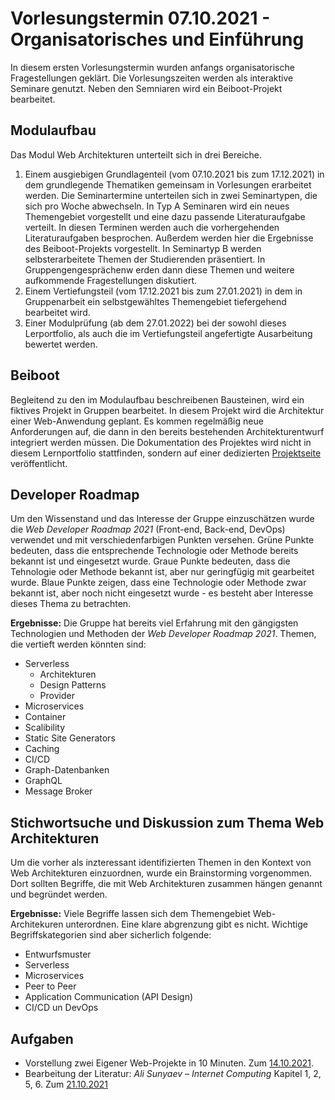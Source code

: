 # Vorlesungstermin 07.10.2021 - Organisatorisches und Einführung

In diesem ersten Vorlesungstermin wurden anfangs organisatorische Fragestellungen geklärt. Die Vorlesungszeiten werden als interaktive Seminare genutzt. Neben den Semniaren wird ein Beiboot-Projekt bearbeitet. 

## Modulaufbau

Das Modul Web Architekturen unterteilt sich in drei Bereiche. 

1. Einem ausgiebigen Grundlagenteil (vom 07.10.2021 bis zum 17.12.2021) in dem grundlegende Thematiken gemeinsam in Vorlesungen erarbeitet werden. Die Seminartermine unterteilen sich in zwei Seminartypen, die sich pro Woche abwechseln. In Typ A Seminaren wird ein neues Themengebiet vorgestellt und eine dazu passende Literaturaufgabe verteilt. In diesen Terminen werden auch die vorhergehenden Literaturaufgaben besprochen. Außerdem werden hier die Ergebnisse des Beiboot-Projekts vorgestellt. In Seminartyp B werden selbsterarbeitete Themen der Studierenden präsentiert. In Gruppengengesprächenw erden dann diese Themen und weitere aufkommende Fragestellungen  diskutiert. 
2. Einem Vertiefungsteil (vom 17.12.2021 bis zum 27.01.2021) in dem in Gruppenarbeit ein selbstgewähltes Themengebiet tiefergehend bearbeitet wird.
3. Einer Modulprüfung (ab dem 27.01.2022) bei der sowohl dieses Lerportfolio, als auch die im Vertiefungsteil angefertigte Ausarbeitung bewertet werden.

## Beiboot

Begleitend zu den im Modulaufbau beschreibenen Bausteinen, wird ein fiktives Projekt in Gruppen bearbeitet. In diesem Projekt wird die Architektur einer Web-Anwendung geplant. Es kommen regelmäßig neue Anforderungen auf, die dann in den bereits bestehenden Architekturentwurf integriert werden müssen. Die Dokumentation des Projektes wird nicht in diesem Lernportfolio stattfinden, sondern auf einer dedizierten [Projektseite](https://github.com/TH-Koeln-MMI/beiboot-gruppe-1) veröffentlicht. 

## Developer Roadmap

Um den Wissenstand und das Interesse der Gruppe einzuschätzen wurde die *Web Developer Roadmap 2021* (Front-end, Back-end, DevOps) verwendet und mit verschiedenfarbigen Punkten versehen. Grüne Punkte bedeuten, dass die entsprechende Technologie oder Methode bereits bekannt ist und eingesetzt wurde. Graue Punkte bedeuten, dass die Tehnologie oder Methode bekannt ist, aber nur geringfügig mit gearbeitet wurde. Blaue Punkte zeigen, dass eine Technologie oder Methode zwar bekannt ist, aber noch nicht eingesetzt wurde - es besteht aber Interesse dieses Thema zu betrachten.

**Ergebnisse:**
Die Gruppe hat bereits viel Erfahrung mit den gängigsten Technologien und Methoden der *Web Developer Roadmap 2021*. Themen, die vertieft werden könnten sind:
- Serverless
  - Architekturen
  - Design Patterns
  - Provider
- Microservices
- Container
- Scalibility
- Static Site Generators
- Caching
- CI/CD
- Graph-Datenbanken
- GraphQL
- Message Broker


## Stichwortsuche und Diskussion zum Thema Web Architekturen
Um die vorher als inzteressant identifizierten Themen in den Kontext von Web Architekturen einzuordnen, wurde ein Brainstorming vorgenommen. Dort sollten Begriffe, die mit Web Architekturen zusammen hängen genannt und begründet werden.

**Ergebnisse:**
Viele Begriffe lassen sich dem Themengebiet Web-Architekuren unterordnen. Eine klare abgrenzung gibt es nicht. Wichtige Begriffskategorien sind aber sicherlich folgende:
- Entwurfsmuster
- Serverless
- Microservices
- Peer to Peer
- Application Communication (API Design)
- CI/CD un DevOps

## Aufgaben
- Vorstellung zwei Eigener Web-Projekte in 10 Minuten. Zum [14.10.2021](2021-2021-10-14.md). 
- Bearbeitung der Literatur: *Ali Sunyaev – Internet Computing* Kapitel 1, 2, 5, 6. Zum [21.10.2021](2021-10-21.md)